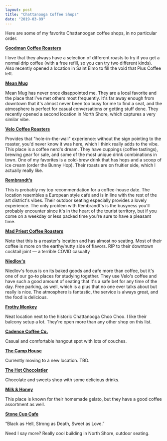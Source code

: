 ```yaml
---
layout: post
title: "Chattanooga Coffee Shops"
date: "2019-03-09"
---
```

Here are some of my favorite Chattanoogan coffee shops, in no particular order.

**[Goodman Coffee Roasters](https://www.goodmancoffeeroasters.com)**

I love that they always have a selection of different roasts to try if you get a normal drip coffee (with a free refill, so you can try two different kinds). Also recently opened a location in Saint Elmo to fill the void that Plus Coffee left.

**[Mean Mug](http://meanmugcoffee.com)**

Mean Mug has never once disappointed me. They are a local favorite and the place that I've met others most frequently. It's far away enough from downtown that it's almost never been too busy for me to find a seat, and the atmosphere is perfect for casual conversations or getting stuff done. They recently opened a second location in North Shore, which captures a very similar vibe.

**[Velo Coffee Roasters](https://www.velocoffee.com)**

Provides that "hole-in-the-wall" experience: without the sign pointing to the roaster, you'd never know it was here, which I think really adds to the vibe. This place is a coffee nerd's dream. They have cuppings (coffee tastings), brewing gear for sale, and some of the most unique drink combinations in town. One of my favorites is a cold-brew drink that has hops and a scoop of ice cream (order the Bunny Hop). Their roasts are on fruitier side, which I actually really like.

**[Rembrandt’s](https://bluffviewartdistrictchattanooga.com/rembrandtscoffeehouse)**

This is probably my top recommendation for a coffee-house date. The location resembles a European style café and is in line with the rest of the art district's vibes. Their outdoor seating especially provides a lovely experience. The only problem with Rembrandt's is the busyness you'll probably encounter since it's in the heart of the tourist territory, but if you come on a weekday or less packed time you're sure to have a pleasant time.

**[Mad Priest Coffee Roasters](https://madpriestcoffee.com/)**

Note that this is a roaster's location and has almost no seating. Most of their coffee is more on the earthy/nutty side of flavors. RIP to their downtown cocktail joint — a terrible COVID casualty

**[Niedlov's](http://www.niedlovs.com)**

Niedlov's focus is on its baked goods and cafe more than coffee, but it's one of our go-to places for studying together. They use Velo's coffee and have such a good amount of seating that it's a safe bet for any time of the day. Free parking, as well, which is a plus that no one ever talks about but really is nice. The atmosphere is fantastic, the service is always great, and the food is delicious.


**[Frothy Monkey](https://frothymonkey.com/locations/southside-chattanooga/)**

Neat location next to the historic Chattanooga Choo Choo. I like their balcony setup a lot. They're open more than any other shop on this list.

**[Cadence Coffee Co.](https://www.cadencecoffeeco.com)**

Casual and comfortable hangout spot with lots of couches.

**[The Camp House](https://thecamphouse.com)**

Currently moving to a new location. TBD.

**[The Hot Chocolatier](https://thehotchocolatier.com)**

Chocolate and sweets shop with some delicious drinks.

**[Milk & Honey](https://milkandhoneychattanooga.com)**

This place is known for their homemade gelato, but they have a good coffee assortment as well.

**[Stone Cup Cafe](http://stonecupcafe.com/)**
	
“Black as Hell, Strong as Death, Sweet as Love.” 

Need I say more? Really cool building in North Shore, outdoor seating.
